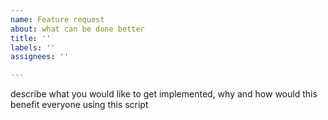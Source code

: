 ```yaml
---
name: Feature request
about: what can be done better
title: ''
labels: ''
assignees: ''

---
```


describe what you would like to get implemented, why and how would this benefit everyone using this script
